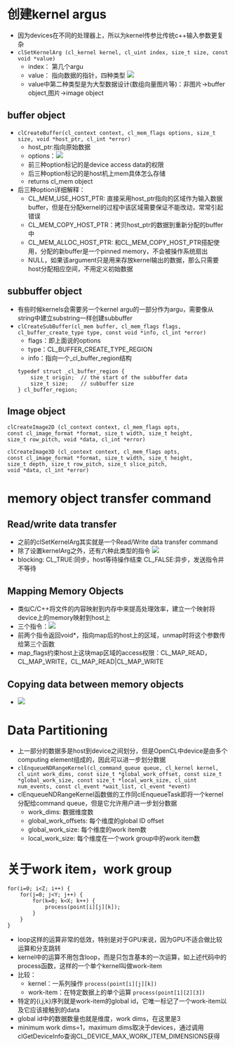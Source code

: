 # 创建kernel argus
- 因为devices在不同的处理器上，所以为kernel传参比传统c++输入参数更复杂
- `clSetKernelArg (cl_kernel kernel, cl_uint index, size_t size,
const void *value)`
    - index： 第几个argu
    - value： 指向数据的指针，四种类型 ![](./img/types.png)
    - value中第二种类型是为大型数据设计(数组向量图片等)：非图片->buffer object,图片->image object
## buffer object
- `clCreateBuffer(cl_context context, cl_mem_flags options, size_t size,
void *host_ptr, cl_int *error)`
    - host_ptr:指向原始数据
    - options：![](./img/options.png)
    - 前三种option标记的是device access data的权限
    - 后三种option标记的是host机上mem具体怎么存储
    - returns cl_mem object
- 后三种option详细解释：
    - CL_MEM_USE_HOST_PTR: 直接采用host_ptr指向的区域作为输入数据buffer，但是在分配kernel的过程中该区域需要保证不能改动，常常引起错误
    - CL_MEM_COPY_HOST_PTR：拷贝host_ptr的数据到重新分配的buffer中
    - CL_MEM_ALLOC_HOST_PTR: 和CL_MEM_COPY_HOST_PTR搭配使用，分配的新buffer是一个pinned memory，不会被操作系统扇出
    - NULL，如果该argument只是用来存放kernel输出的数据，那么只需要host分配相应空间，不用定义初始数据
## subbuffer object
- 有些时候kernels会需要另一个kernel argu的一部分作为argu，需要像从string中建立substring一样创建subbuffer
- `clCreateSubBuffer(cl_mem buffer,
cl_mem_flags flags, cl_buffer_create_type type,
const void *info, cl_int *error)`
    - flags：即上面说的options
    - type：CL_BUFFER_CREATE_TYPE_REGION
    - info：指向一个_cl_buffer_region结构
    ```
    typedef struct _cl_buffer_region {
        size_t origin;  // the start of the subbuffer data
        size_t size;    // subbuffer size
    } cl_buffer_region;
    ```
## Image object
```
clCreateImage2D (cl_context context, cl_mem_flags opts,
const cl_image_format *format, size_t width, size_t height,
size_t row_pitch, void *data, cl_int *error)

clCreateImage3D (cl_context context, cl_mem_flags opts,
const cl_image_format *format, size_t width, size_t height,
size_t depth, size_t row_pitch, size_t slice_pitch,
void *data, cl_int *error)
```
# memory object transfer command
## Read/write data transfer
- 之前的clSetKernelArg其实就是一个Read/Write data transfer command
- 除了设置kernelArg之外，还有六种此类型的指令 ![](./img/rw_data_transfer.png)
- blocking: CL_TRUE:同步，host等待操作结束
            CL_FALSE:异步，发送指令并不等待
## Mapping Memory Objects
- 类似C/C++将文件的内容映射到内存中来提高处理效率，建立一个映射将device上的memory映射到host上
- 三个指令：![](./img/MapBuffer.png)
- 前两个指令返回void*，指向map后的host上的区域，unmap时将这个参数传给第三个函数
- map_flags约束host上这块map区域的access权限：CL_MAP_READ，CL_MAP_WRITE，CL_MAP_READ|CL_MAP_WRITE
## Copying data between memory objects
- ![](./img/CopyBuffer.png)
# Data Partitioning
- 上一部分的数据多是host到device之间划分，但是OpenCL中device是由多个computing element组成的，因此可以进一步划分数据
- `clEnqueueNDRangeKernel(cl_command_queue queue, cl_kernel kernel,
cl_uint work_dims, const size_t *global_work_offset,
const size_t *global_work_size, const size_t *local_work_size,
cl_uint num_events, const cl_event *wait_list, cl_event *event)`
- clEnqueueNDRangeKernel函数做的工作同clEnqueueTask即将一个kernel分配给command queue，但是它允许用户进一步划分数据
    - work_dims: 数据维度数
    - global_work_offsets: 每个维度的global ID offset
    - global_work_size: 每个维度的work item数
    - local_work_size: 每个维度在一个work group中的work item数
# 关于work item，work group
```
for(i=0; i<Z; i++) {
    for(j=0; j<Y; j++) {
        for(k=0; k<X; k++) {
            process(point[i][j][k]);
        }
    }
}
```
- loop这样的运算非常的低效，特别是对于GPU来说，因为GPU不适合做比较运算和分支跳转
- kernel中的运算不用包含loop，而是只包含基本的一次运算，如上述代码中的process函数，这样的一个单个kernel叫做work-item
- 比较：
    - kernel：一系列操作 `process(point[i][j][k])`
    - work-item：在特定数据上的单个运算 `process(point[1][2][3])`
- 特定的{i,j,k}序列就是work-item的global id，它唯一标记了一个work-item以及它应该接触到的data
- global id中的数据数量也就是维度，work dims，在这里是3
- minimum work dims=1，maximum dims取决于devices，通过调用clGetDeviceInfo查询CL_DEVICE_MAX_WORK_ITEM_DIMENSIONS获得
